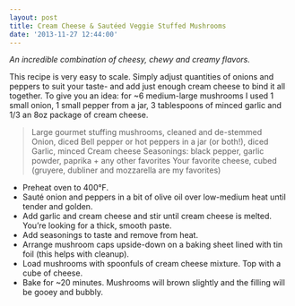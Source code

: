 ```yaml
---
layout: post
title: Cream Cheese & Sautéed Veggie Stuffed Mushrooms
date: '2013-11-27 12:44:00'
---
```


*An incredible combination of cheesy, chewy and creamy flavors.*

This recipe is very easy to scale. Simply adjust quantities of onions and peppers to suit your taste- and add just enough cream cheese to bind it all together. To give you an idea: for ~6 medium-large mushrooms I used 1 small onion, 1 small pepper from a jar, 3 tablespoons of minced garlic and 1/3 an 8oz package of cream cheese.

> Large gourmet stuffing mushrooms, cleaned and de-stemmed  
Onion, diced
Bell pepper or hot peppers in a jar (or both!), diced
Garlic, minced
Cream cheese
Seasonings: black pepper, garlic powder, paprika + any other favorites
Your favorite cheese, cubed (gruyere, dubliner and mozzarella are my favorites)

* Preheat oven to 400°F.
* Sauté onion and peppers in a bit of olive oil over low-medium heat until tender and golden.
* Add garlic and cream cheese and stir until cream cheese is melted. You’re looking for a thick, smooth paste.
* Add seasonings to taste and remove from heat.
* Arrange mushroom caps upside-down on a baking sheet lined with tin foil (this helps with cleanup).
* Load mushrooms with spoonfuls of cream cheese mixture. Top with a cube of cheese.
* Bake for ~20 minutes. Mushrooms will brown slightly and the filling will be gooey and bubbly.